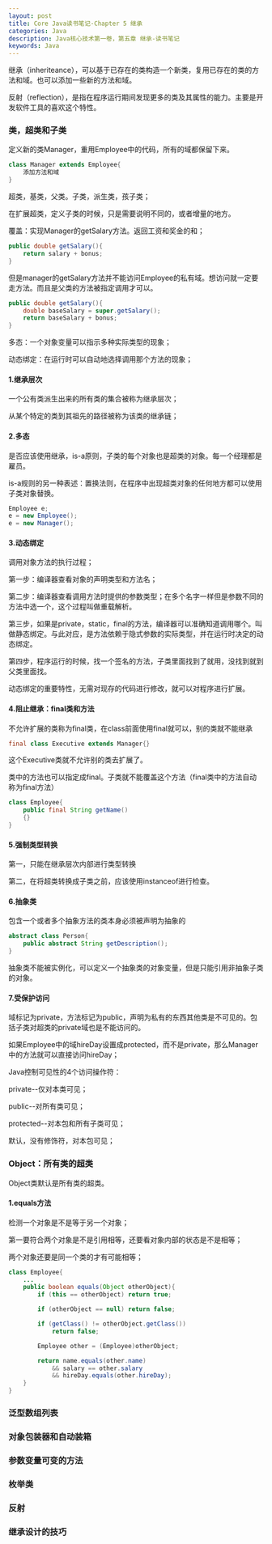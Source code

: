 ```yaml
---
layout: post
title: Core Java读书笔记-Chapter 5 继承
categories: Java
description: Java核心技术第一卷，第五章 继承-读书笔记
keywords: Java
---
```


继承（inheriteance），可以基于已存在的类构造一个新类，复用已存在的类的方法和域。也可以添加一些新的方法和域。

反射（reflection），是指在程序运行期间发现更多的类及其属性的能力。主要是开发软件工具的喜欢这个特性。

### 类，超类和子类

定义新的类Manager，重用Employee中的代码，所有的域都保留下来。

```Java
class Manager extends Employee{
	添加方法和域
}
```

超类，基类，父类。子类，派生类，孩子类；

在扩展超类，定义子类的时候，只是需要说明不同的，或者增量的地方。

覆盖：实现Manager的getSalary方法。返回工资和奖金的和；

```Java
public double getSalary(){
	return salary + bonus;
}
```

但是manager的getSalary方法并不能访问Employee的私有域。想访问就一定要走方法。而且是父类的方法被指定调用才可以。

```Java
public double getSalary(){
	double baseSalary = super.getSalary();
	return baseSalary + bonus;
}
```

多态：一个对象变量可以指示多种实际类型的现象；

动态绑定：在运行时可以自动地选择调用那个方法的现象；

#### 1.继承层次

一个公有类派生出来的所有类的集合被称为继承层次；

从某个特定的类到其祖先的路径被称为该类的继承链；

#### 2.多态

是否应该使用继承，is-a原则，子类的每个对象也是超类的对象。每一个经理都是雇员。

is-a规则的另一种表述：置换法则，在程序中出现超类对象的任何地方都可以使用子类对象替换。

```Java
Employee e;
e = new Employee();
e = new Manager();
```

#### 3.动态绑定

调用对象方法的执行过程；

第一步：编译器查看对象的声明类型和方法名；

第二步：编译器查看调用方法时提供的参数类型；在多个名字一样但是参数不同的方法中选一个，这个过程叫做重载解析。

第三步，如果是private，static，final的方法，编译器可以准确知道调用哪个。叫做静态绑定。与此对应，是方法依赖于隐式参数的实际类型，并在运行时决定的动态绑定。

第四步，程序运行的时候，找一个签名的方法，子类里面找到了就用，没找到就到父类里面找。

动态绑定的重要特性，无需对现存的代码进行修改，就可以对程序进行扩展。

#### 4.阻止继承：final类和方法

不允许扩展的类称为final类，在class前面使用final就可以，别的类就不能继承

```Java
final class Executive extends Manager{}
```

这个Executive类就不允许别的类去扩展了。

类中的方法也可以指定成final。子类就不能覆盖这个方法（final类中的方法自动称为final方法）

```Java
class Employee{
	public final String getName()
	{}
}
```

#### 5.强制类型转换

第一，只能在继承层次内部进行类型转换

第二，在将超类转换成子类之前，应该使用instanceof进行检查。

#### 6.抽象类

包含一个或者多个抽象方法的类本身必须被声明为抽象的

```Java
abstract class Person{
	public abstract String getDescription();
}
```

抽象类不能被实例化，可以定义一个抽象类的对象变量，但是只能引用非抽象子类的对象。

#### 7.受保护访问

域标记为private，方法标记为public，声明为私有的东西其他类是不可见的。包括子类对超类的private域也是不能访问的。

如果Employee中的域hireDay设置成protected，而不是private，那么Manager中的方法就可以直接访问hireDay；

Java控制可见性的4个访问操作符：

private--仅对本类可见；

public--对所有类可见；

protected--对本包和所有子类可见；

默认，没有修饰符，对本包可见；

### Object：所有类的超类

Object类默认是所有类的超类。

#### 1.equals方法

检测一个对象是不是等于另一个对象；

第一要符合两个对象是不是引用相等，还要看对象内部的状态是不是相等；

两个对象还要是同一个类的才有可能相等；

```Java
class Employee{
	...
	public boolean equals(Object otherObject){
		if (this == otherObject) return true;

		if (otherObject == null) return false;

		if (getClass() != otherObject.getClass())
			return false;

		Employee other = (Employee)otherObject;

		return name.equals(other.name)
			&& salary == other.salary
			&& hireDay.equals(other.hireDay);
	}
}
```

### 泛型数组列表

### 对象包装器和自动装箱

### 参数变量可变的方法

### 枚举类

### 反射

### 继承设计的技巧
